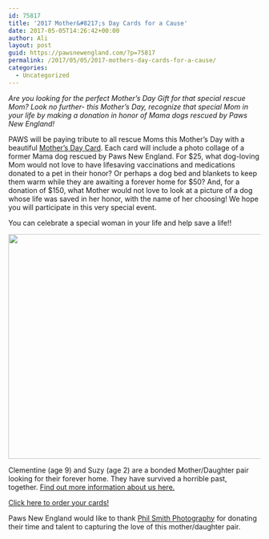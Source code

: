 ```yaml
---
id: 75817
title: '2017 Mother&#8217;s Day Cards for a Cause'
date: 2017-05-05T14:26:42+00:00
author: Ali
layout: post
guid: https://pawsnewengland.com/?p=75817
permalink: /2017/05/05/2017-mothers-day-cards-for-a-cause/
categories:
  - Uncategorized
---
```

_Are you looking for the perfect Mother’s Day Gift for that special rescue Mom? Look no further- this Mother’s Day, recognize that special Mom in your life by making a donation in honor of Mama dogs rescued by Paws New England!_

PAWS will be paying tribute to all rescue Moms this Mother’s Day with a beautiful [Mother’s Day Card](https://goo.gl/forms/0r0pOCph51UhBjGa2). Each card will include a photo collage of a former Mama dog rescued by Paws New England. For $25, what dog-loving Mom would not love to have lifesaving vaccinations and medications donated to a pet in their honor? Or perhaps a dog bed and blankets to keep them warm while they are awaiting a forever home for $50? And, for a donation of $150, what Mother would not love to look at a picture of a dog whose life was saved in her honor, with the name of her choosing! We hope you will participate in this very special event.

You can celebrate a special woman in your life and help save a life!!

<img class="alignnone size-medium wp-image-75818" src="https://pawsnewengland.com/wp-content/uploads/2017/05/image-640x449.png" alt="" width="640" height="449" />

Clementine (age 9) and Suzy (age 2) are a bonded Mother/Daughter pair looking for their forever home. They have survived a horrible past, together. [Find out more information about us here.](https://pawsnewengland.com/our-dogs-list/suzy-clementine/)

[Click here to order your cards!](https://goo.gl/forms/0r0pOCph51UhBjGa2)

Paws New England would like to thank [Phil Smith Photography](https://www.philsmithimages.com/) for donating their time and talent to capturing the love of this mother/daughter pair.